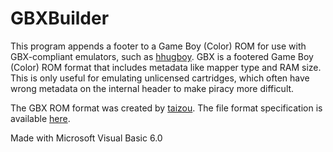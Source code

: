 # GBXBuilder
This program appends a footer to a Game Boy (Color) ROM for use with GBX-compliant emulators, such as [hhugboy](https://github.com/tzlion/hhugboy). GBX is a footered Game Boy (Color) ROM format that includes metadata like mapper type and RAM size. This is only useful for emulating unlicensed cartridges, which often have wrong metadata on the internal header to make piracy more difficult.

The GBX ROM format was created by [taizou](https://github.com/tzlion). The file format specification is available [here](http://hhug.me/gbx/1.0).

Made with Microsoft Visual Basic 6.0
